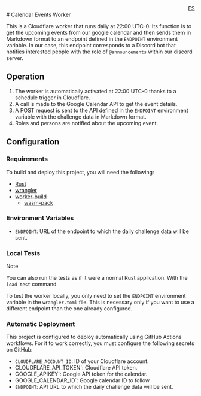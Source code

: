 <div align="right">
<a href="./README.md">ES</a>
</div>
# Calendar Events Worker

This is a Cloudflare worker that runs daily at 22:00 UTC-0. Its function is to get the upcoming events from our google calendar and then sends them in Markdown format to an endpoint defined in the `ENDPOINT` environment variable. In our case, this endpoint corresponds to a Discord bot that notifies interested people with the role of `@announcements` within our discord server.

## Operation

1. The worker is automatically activated at 22:00 UTC-0 thanks to a schedule trigger in Cloudflare.
2. A call is made to the Google Calendar API to get the event details.
3. A POST request is sent to the API defined in the `ENDPOINT` environment variable with the challenge data in Markdown format.
4. Roles and persons are notified about the upcoming event.

## Configuration

### Requirements

To build and deploy this project, you will need the following:

- [Rust](https://rust-lang.org)
- [wrangler](https://developers.cloudflare.com/workers/wrangler/install-and-update/)
- [worker-build](https://crates.io/crates/worker-build)
    - [wasm-pack](https://rustwasm.github.io/wasm-pack/)

### Environment Variables

- `ENDPOINT`: URL of the endpoint to which the daily challenge data will be sent.

### Local Tests

> [!NOTE]
> You can also run the tests as if it were a normal Rust application.
> With the `load test` command.

To test the worker locally, you only need to set the `ENDPOINT` environment variable in the `wrangler.toml` file. This is necessary only if you want to use a different endpoint than the one already configured.

### Automatic Deployment

This project is configured to deploy automatically using GitHub Actions workflows. For it to work correctly, you must configure the following secrets on GitHub:

- `CLOUDFLARE_ACCOUNT_ID`: ID of your Cloudflare account.
- CLOUDFLARE_API_TOKEN`: Cloudflare API token.
- GOOGLE_APIKEY`: Google API token for the calendar.
- GOOGLE_CALENDAR_ID`: Google calendar ID to follow.
- `ENDPOINT`: API URL to which the daily challenge data will be sent.
